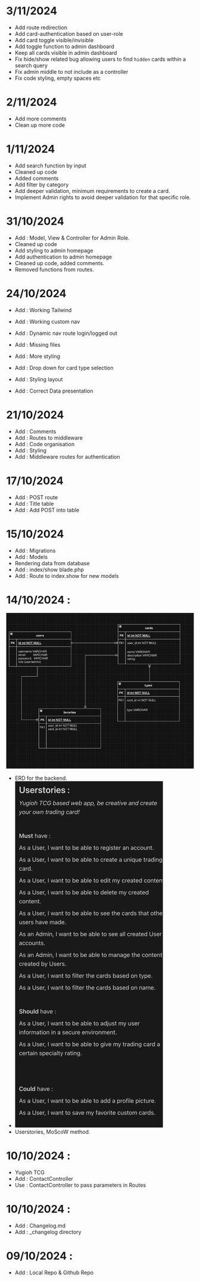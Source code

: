 # 3/11/2024
* Add route redirection
* Add card-authentication based on user-role
* Add card toggle visible/invisible
* Add toggle function to admin dashboard
* Keep all cards visible in admin dashboard
* Fix hide/show related bug allowing users to find `hidden` cards within a search query
* Fix admin middle to not include as a controller
* Fix code styling, empty spaces etc

# 2/11/2024
* Add more comments
* Clean up more code

# 1/11/2024
* Add search function by input
* Cleaned up code 
* Added comments
* Add filter by category
* Add deeper validation, minimum requirements to create a card.
* Implement Admin rights to avoid deeper validation for that specific role.

# 31/10/2024
* Add : Model, View & Controller for Admin Role.
* Cleaned up code
* Add styling to admin homepage
* Add authentication to admin homepage
* Cleaned up code, added comments.
* Removed functions from routes.

# 24/10/2024
* Add : Working Tailwind
* Add : Working custom nav
* Add : Dynamic nav route login/logged out
* Add : Missing files
* Add : More styling
* Add : Drop down for card type selection

* Add : Styling layout
* Add : Correct Data presentation

# 21/10/2024
* Add : Comments
* Add : Routes to middleware
* Add : Code organisation
* Add : Styling
* Add : Middleware routes for authentication

# 17/10/2024
* Add : POST route
* Add : Title table
* Add : Add POST into table

# 15/10/2024
* Add : Migrations
* Add : Models
* Rendering data from database
* Add : index/show blade.php
* Add : Route to index.show for new models

# 14/10/2024 :
![img.png](img.png)
* ERD for the backend.
* ![img_1.png](img_1.png)
* Userstories, MoScoW method.

# 10/10/2024 :
* Yugioh TCG 
* Add : ContactController
* Use : ContactController to pass parameters in Routes

# 10/10/2024 :
* Add : Changelog.md
* Add : _changelog directory

# 09/10/2024 : 
* Add : Local Repo & Github Repo


